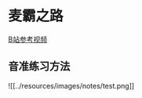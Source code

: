 # 麦霸之路  
[B站参考视频](https://www.bilibili.com/video/BV18P4y157NL) 

## 音准练习方法  


![[../resources/images/notes/test.png]]
  



## 


